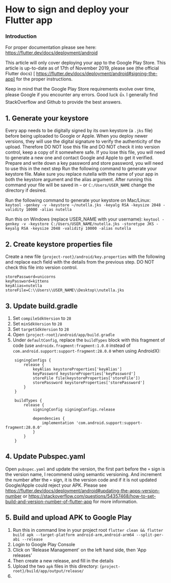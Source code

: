 # How to sign and deploy your Flutter app

### Introduction
For proper documentation please see here: https://flutter.dev/docs/deployment/android

This article will only cover deploying your app to the Google Play Store. This article is up-to-date as of 17th of November 2019, please see (the official Flutter docs) [ https://flutter.dev/docs/deployment/android#signing-the-app] for the proper instructions.

Keep in mind that the Google Play Store requirements evolve over time, please Google if you encounter any errors. Good luck 👍. I generally find StackOverflow and Github to provide the best answers.

## 1. Generate your keystore
Every app needs to be digitally signed by its own keystore (a `.jks` file) before being uploaded to Google or Apple. When you deploy newer versions, they will use the digital signature to verify the authenticity of the upload. Therefore DO NOT lose this file and DO NOT check it into version control, keep a copy of it somewhere safe. If you lose this file, you will need to generate a new one and contact Google and Apple to get it verified. 
Prepare and write down a key password and store password, you will need to use this in the next step
Run the following command to generate your keystore file. Make sure you replace nutella with the name of your app in both the keystore argument and the alias argument. After running this command your file will be saved in `~` or `C:/Users/USER_NAME` change the directory if desired.

Run the following command to generate your keystore on Mac/Linux:
`keytool -genkey -v -keystore ~/nutella.jks -keyalg RSA -keysize 2048 -validity 10000 -alias nutella`

Run this on Windows (replace USER_NAME with your username):
`keytool -genkey -v -keystore C:/Users/USER_NAME/nutella.jks -storetype JKS -keyalg RSA -keysize 2048 -validity 10000 -alias nutella`

## 2. Create keystore properties file  
Create a new file `{project-root}/android/key.properties` with the following and replace each field with the details from the previous step. DO NOT check this file into version control.
```
storePassword=unicorns
keyPassword=kittens
keyAlias=nutella
storeFile=C:\\Users\\USER_NAME\\Desktop\\nutella.jks
```

## 3. Update build.gradle
1. Set `compileSdkVersion` to `28`
1. Set `minSdkVersion` to `28`
1. Set `targetSdkVersion` to `28`
1. Open `{project-root}/android/app/build.gradle`
1. Under `defaultConfig`, replace the `buildTypes` block with this fragment of code (use `androidx.fragment:fragment:1.0.0` instead of `com.android.support:support-fragment:28.0.0` when using AndroidX):
```
    signingConfigs {
        release {
            keyAlias keystoreProperties['keyAlias']
            keyPassword keystoreProperties['keyPassword']
            storeFile file(keystoreProperties['storeFile'])
            storePassword keystoreProperties['storePassword']
        }
    }
    
    buildTypes {
        release {
            signingConfig signingConfigs.release
            
            dependencies {
                implementation 'com.android.support:support-fragment:28.0.0'
            }
        }
    }
```


## 4. Update Pubspec.yaml
Open `pubspec.yaml` and update the version, the first part before the `+` sign is the version name, I recommend using semantic versioning. And increment the number after the `+` sign, it is the version code and if it is not updated Google/Apple could reject your APK. Please see https://flutter.dev/docs/deployment/android#updating-the-apps-version-number or https://stackoverflow.com/questions/54357468/how-to-set-build-and-version-number-of-flutter-app for more information.


## 5. Build and upload APK to Google Play
1. Run this in command line in your project root 
`flutter clean && flutter build apk --target-platform android-arm,android-arm64 --split-per-abi --release`
1. Login to Google Play Console
1. Click on 'Release Management' on the left hand side, then 'App releases'
1. Then create a new release, and fill in the details
1. Upload the two `apk` files in this directory: `{project-root}/build/app/output/release/`
1. 

